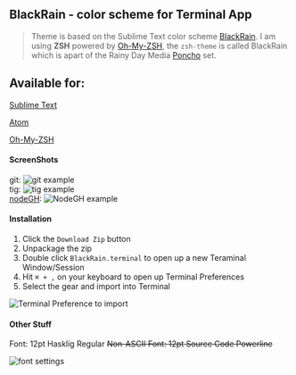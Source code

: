 ## BlackRain - color scheme for Terminal App

> Theme is based on the Sublime Text color scheme [BlackRain](https://github.com/ginfuru/Sublime-BlackRain).
> I am using **ZSH** powered by [Oh-My-ZSH](https://github.com/robbyrussell/oh-my-zsh), the `zsh-theme` is called BlackRain which is apart of the Rainy Day Media [Poncho](https://github.com/RainyDayMedia/oh-my-zsh-poncho) set.

## Available for:

[Sublime Text](https://github.com/ginfuru/Sublime-BlackRain)

[Atom](https://github.com/ginfuru/Atom-BlackRain)

[Oh-My-ZSH](https://github.com/ginfuru/zsh-blackrain)

#### ScreenShots

git:
![git example](http://rdm.d.pr/1ahep+)     
tig:
![tig example](http://rdm.d.pr/12dz7+)     
[nodeGH](https://github.com/node-gh/gh):
![NodeGH example](http://rdm.d.pr/18MaR+)

#### Installation

1. Click the `Download Zip` button
2. Unpackage the zip
3. Double click `BlackRain.terminal` to open up a new Teraminal Window/Session
4. Hit `⌘ + ,` on your keyboard to open up Terminal Preferences 
5. Select the gear and import into Terminal

![Terminal Preference to import](http://rdm.d.pr/XWgP+)

#### Other Stuff

Font: 12pt Hasklig Regular 
~~Non-ASCII Font: 12pt Source Code Powerline~~

![font settings](http://rdm.d.pr/5ZpV+)
